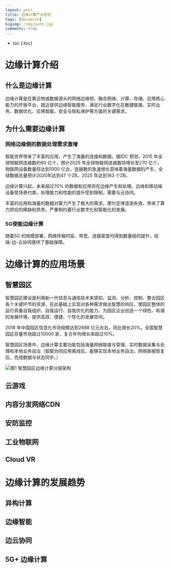```yaml
---
layout: post
title: 边缘计算产业研究
tags: [Research]
bigimg: /img/path.jpg
comments: true
---
```


* toc
{:toc}

# 边缘计算介绍

## 什么是边缘计算

边缘计算是在靠近物或数据源头的网络边缘侧，融合网络、计算、存储、应用核心能力的开放平台，就近提供边缘智能服务，满足行业数字化在敏捷联接、实时业务、数据优化、应用智能、安全与隐私保护等方面的关键需求。

## 为什么需要边缘计算

### 网络边缘侧的数据处理需求激增

智能世界带来了丰富的应用，产生了海量的连接和数据。据IDC 预测，2015 年全球物联网连接数约60 亿个，预计2025 年全球物联网连接数将增长至270 亿个，物联网设备数量将达到1000 亿台，连接数的急速增长意味着海量数据的产生，全球数据总量预计2020年达到47 个ZB，2025 年达到163 个ZB。

边缘计算兴起，未来超过70% 的数据和应用将在边缘产生和处理。边缘和移动端设备受场景约束，处理能力和性能的提升受到限制，需要与云协同。

丰富的应用和海量的数据对算力产生了极大的需求。摩尔定律逐渐失效，带来了算力供应的稀缺和昂贵，严重制约着行业数字化和智能化的发展。

### 5G使能边缘计算

随着5G 的规模部署，网络传输时延、带宽、连接密度均得到数量级的提升，给端-边-云协同提供了基础保障。

# 边缘计算的应用场景

## 智慧园区

智慧园区建设是利用新一代信息与通信技术来感知、监测、分析、控制、整合园区各个关键环节的资源，在此基础上实现对各种需求做出智慧的响应，使园区整体的运行具备自我组织、自我运行、自我优化的能力，为园区企业创造一个绿色、和谐的发展环境，提供高效、便捷、个性化的发展空间。

2018 年中国园区信息化市场规模达到2688 亿元左右，同比增长20%。全国智慧园区存量市场超过10000 家，复合年均增长率超过10%。

智慧园区场景中，边缘计算主要功能包括海量网络联接与管理、实时数据采集与处理和本地业务自治（智能协同应用离线后，能够实现本地业务自治，网络联接恢复后，完成数据与状态同步。）

![图1 智慧园区边缘计算分层架构](https://s1.51cto.com/images/20180511/1526040463983581.png?x-oss-process=image/watermark,size_16,text_QDUxQ1RP5Y2a5a6i,color_FFFFFF,t_100,g_se,x_10,y_10,shadow_90,type_ZmFuZ3poZW5naGVpdGk=)

## 云游戏

## 内容分发网络CDN

## 安防监控

## 工业物联网

## Cloud VR

# 边缘计算的发展趋势

## 异构计算

## 边缘智能

## 边云协同

## 5G+ 边缘计算